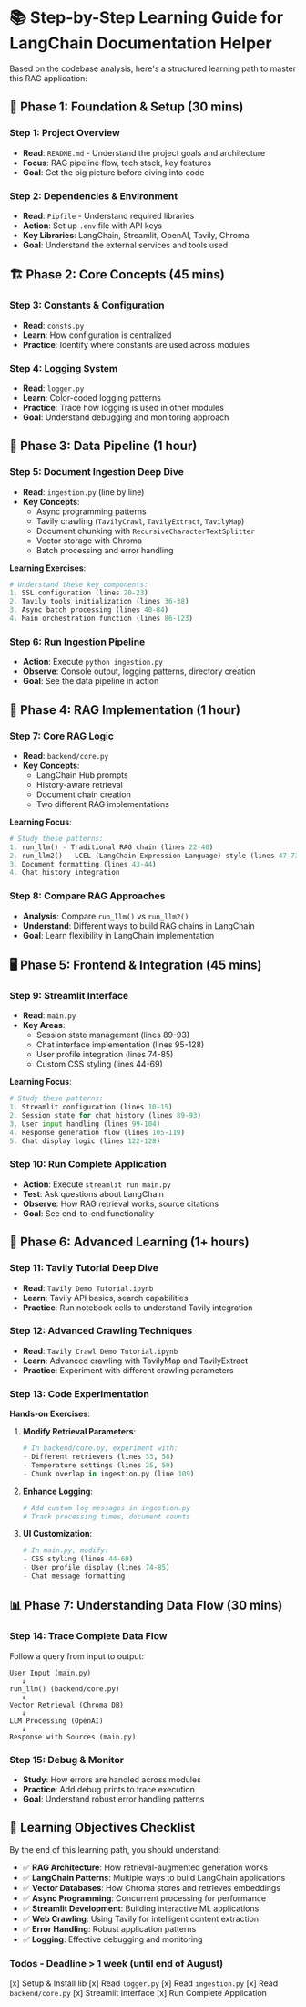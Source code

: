 # 📚 **Step-by-Step Learning Guide for LangChain Documentation Helper**

Based on the codebase analysis, here's a structured learning path to master this RAG application:

## 🎯 **Phase 1: Foundation & Setup (30 mins)**

### **Step 1: Project Overview**

- **Read**: `README.md` - Understand the project goals and architecture
- **Focus**: RAG pipeline flow, tech stack, key features
- **Goal**: Get the big picture before diving into code

### **Step 2: Dependencies & Environment**

- **Read**: `Pipfile` - Understand required libraries
- **Action**: Set up `.env` file with API keys
- **Key Libraries**: LangChain, Streamlit, OpenAI, Tavily, Chroma
- **Goal**: Understand the external services and tools used

## 🏗️ **Phase 2: Core Concepts (45 mins)**

### **Step 3: Constants & Configuration**

- **Read**: `consts.py`
- **Learn**: How configuration is centralized
- **Practice**: Identify where constants are used across modules

### **Step 4: Logging System**

- **Read**: `logger.py`
- **Learn**: Color-coded logging patterns
- **Practice**: Trace how logging is used in other modules
- **Goal**: Understand debugging and monitoring approach

## 🔄 **Phase 3: Data Pipeline (1 hour)**

### **Step 5: Document Ingestion Deep Dive**

- **Read**: `ingestion.py` (line by line)
- **Key Concepts**:
  - Async programming patterns
  - Tavily crawling (`TavilyCrawl`, `TavilyExtract`, `TavilyMap`)
  - Document chunking with `RecursiveCharacterTextSplitter`
  - Vector storage with Chroma
  - Batch processing and error handling

**Learning Exercises**:

```python
# Understand these key components:
1. SSL configuration (lines 20-23)
2. Tavily tools initialization (lines 36-38)
3. Async batch processing (lines 40-84)
4. Main orchestration function (lines 86-123)
```

### **Step 6: Run Ingestion Pipeline**

- **Action**: Execute `python ingestion.py`
- **Observe**: Console output, logging patterns, directory creation
- **Goal**: See the data pipeline in action

## 🧠 **Phase 4: RAG Implementation (1 hour)**

### **Step 7: Core RAG Logic**

- **Read**: `backend/core.py`
- **Key Concepts**:
  - LangChain Hub prompts
  - History-aware retrieval
  - Document chain creation
  - Two different RAG implementations

**Learning Focus**:

```python
# Study these patterns:
1. run_llm() - Traditional RAG chain (lines 22-40)
2. run_llm2() - LCEL (LangChain Expression Language) style (lines 47-73)
3. Document formatting (lines 43-44)
4. Chat history integration
```

### **Step 8: Compare RAG Approaches**

- **Analysis**: Compare `run_llm()` vs `run_llm2()`
- **Understand**: Different ways to build RAG chains in LangChain
- **Goal**: Learn flexibility in LangChain implementation

## 🖥️ **Phase 5: Frontend & Integration (45 mins)**

### **Step 9: Streamlit Interface**

- **Read**: `main.py`
- **Key Areas**:
  - Session state management (lines 89-93)
  - Chat interface implementation (lines 95-128)
  - User profile integration (lines 74-85)
  - Custom CSS styling (lines 44-69)

**Learning Focus**:

```python
# Study these patterns:
1. Streamlit configuration (lines 10-15)
2. Session state for chat history (lines 89-93)
3. User input handling (lines 99-104)
4. Response generation flow (lines 105-119)
5. Chat display logic (lines 122-128)
```

### **Step 10: Run Complete Application**

- **Action**: Execute `streamlit run main.py`
- **Test**: Ask questions about LangChain
- **Observe**: How RAG retrieval works, source citations
- **Goal**: See end-to-end functionality

## 🧪 **Phase 6: Advanced Learning (1+ hours)**

### **Step 11: Tavily Tutorial Deep Dive**

- **Read**: `Tavily Demo Tutorial.ipynb`
- **Learn**: Tavily API basics, search capabilities
- **Practice**: Run notebook cells to understand Tavily integration

### **Step 12: Advanced Crawling Techniques**

- **Read**: `Tavily Crawl Demo Tutorial.ipynb`
- **Learn**: Advanced crawling with TavilyMap and TavilyExtract
- **Practice**: Experiment with different crawling parameters

### **Step 13: Code Experimentation**

**Hands-on Exercises**:

1. **Modify Retrieval Parameters**:

   ```python
   # In backend/core.py, experiment with:
   - Different retrievers (lines 33, 58)
   - Temperature settings (lines 25, 50)
   - Chunk overlap in ingestion.py (line 109)
   ```

2. **Enhance Logging**:

   ```python
   # Add custom log messages in ingestion.py
   # Track processing times, document counts
   ```

3. **UI Customization**:
   ```python
   # In main.py, modify:
   - CSS styling (lines 44-69)
   - User profile display (lines 74-85)
   - Chat message formatting
   ```

## 📊 **Phase 7: Understanding Data Flow (30 mins)**

### **Step 14: Trace Complete Data Flow**

Follow a query from input to output:

```
User Input (main.py)
   ↓
run_llm() (backend/core.py)
   ↓
Vector Retrieval (Chroma DB)
   ↓
LLM Processing (OpenAI)
   ↓
Response with Sources (main.py)
```

### **Step 15: Debug & Monitor**

- **Study**: How errors are handled across modules
- **Practice**: Add debug prints to trace execution
- **Goal**: Understand robust error handling patterns

## 🎯 **Learning Objectives Checklist**

By the end of this learning path, you should understand:

- ✅ **RAG Architecture**: How retrieval-augmented generation works
- ✅ **LangChain Patterns**: Multiple ways to build LangChain applications
- ✅ **Vector Databases**: How Chroma stores and retrieves embeddings
- ✅ **Async Programming**: Concurrent processing for performance
- ✅ **Streamlit Development**: Building interactive ML applications
- ✅ **Web Crawling**: Using Tavily for intelligent content extraction
- ✅ **Error Handling**: Robust application patterns
- ✅ **Logging**: Effective debugging and monitoring

### Todos - Deadline > 1 week (until end of August)

[x] Setup & Install lib
[x] Read `logger.py`
[x] Read `ingestion.py`
[x] Read `backend/core.py`
[x] Streamlit Interface
[x] Run Complete Application
